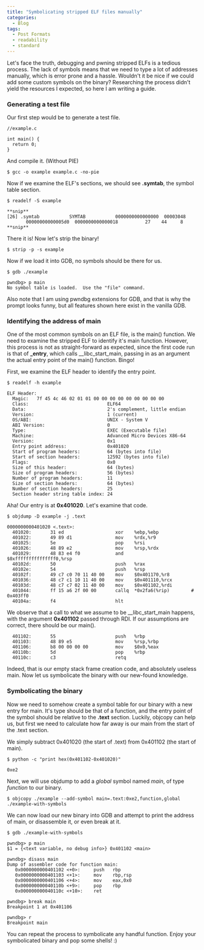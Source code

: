 ```yaml
---
title: "Symbolicating stripped ELF files manually"
categories:
  - Blog
tags:
  - Post Formats
  - readability
  - standard
---
```


Let's face the truth, debugging and pwning stripped ELFs is a tedious process. The lack of symbols means that we need to type a lot of addresses manually, which is error prone and a hassle. Wouldn't it be nice if we could add some custom symbols on the binary? Researching the process didn't yield the resources I expected, so here I am writing a guide.

### Generating a test file

Our first step would be to generate a test file.

```
//example.c

int main() {
  return 0;
}
```

And compile it. (Without PIE)

```
$ gcc -o example example.c -no-pie
```

Now if we examine the ELF's sections, we should see **.symtab**, the symbol table section.

```
$ readelf -S example

**snip**
[26] .symtab           SYMTAB           0000000000000000  00003048
       00000000000005d0  0000000000000018          27    44     8
**snip**
```

There it is! Now let's strip the binary!

```
$ strip -p -s example
```

Now if we load it into GDB, no symbols should be there for us.

```
$ gdb ./example

pwndbg> p main
No symbol table is loaded.  Use the "file" command.
```
Also note that I am using pwndbg extensions for GDB, and that is why the prompt looks funny, but all features shown here exist in the vanilla GDB.

### Identifying the address of main

One of the most common symbols on an ELF file, is the main() function. We need to examine the stripped ELF to identify it's main function. However, this process is not as straight-forward as expected, since the first code run is that of **_entry**, which calls __libc_start_main, passing in as an argument the actual entry point of the main() function. Bingo!

First, we examine the ELF header to identify the entry point.

```
$ readelf -h example

ELF Header:
  Magic:   7f 45 4c 46 02 01 01 00 00 00 00 00 00 00 00 00 
  Class:                             ELF64
  Data:                              2's complement, little endian
  Version:                           1 (current)
  OS/ABI:                            UNIX - System V
  ABI Version:                       0
  Type:                              EXEC (Executable file)
  Machine:                           Advanced Micro Devices X86-64
  Version:                           0x1
  Entry point address:               0x401020
  Start of program headers:          64 (bytes into file)
  Start of section headers:          12592 (bytes into file)
  Flags:                             0x0
  Size of this header:               64 (bytes)
  Size of program headers:           56 (bytes)
  Number of program headers:         11
  Size of section headers:           64 (bytes)
  Number of section headers:         25
  Section header string table index: 24
```

Aha! Our entry is at **0x401020**. Let's examine that code.

```  
$ objdump -D example -j .text

0000000000401020 <.text>:                                                                      
  401020:       31 ed                   xor    %ebp,%ebp
  401022:       49 89 d1                mov    %rdx,%r9                                        
  401025:       5e                      pop    %rsi                     
  401026:       48 89 e2                mov    %rsp,%rdx                                       
  401029:       48 83 e4 f0             and    $0xfffffffffffffff0,%rsp
  40102d:       50                      push   %rax                               
  40102e:       54                      push   %rsp     
  40102f:       49 c7 c0 70 11 40 00    mov    $0x401170,%r8
  401036:       48 c7 c1 10 11 40 00    mov    $0x401110,%rcx
  40103d:       48 c7 c7 02 11 40 00    mov    $0x401102,%rdi
  401044:       ff 15 a6 2f 00 00       callq  *0x2fa6(%rip)        # 0x403ff0    
  40104a:       f4                      hlt

```

We observe that a call to what we assume to be __libc_start_main happens, with the argument **0x401102** passed through RDI. If our assumptions are correct, there should be our main(). 

```
  401102:       55                      push   %rbp                                                                                                                                            
  401103:       48 89 e5                mov    %rsp,%rbp         
  401106:       b8 00 00 00 00          mov    $0x0,%eax            
  40110b:       5d                      pop    %rbp              
  40110c:       c3                      retq           
```

Indeed, that is our empty stack frame creation code, and absolutely useless main. Now let us symbolicate the binary with our new-found knowledge.

### Symbolicating the binary

Now we need to somehow create a symbol table for our binary with a new entry for main. It's type should be that of a function, and the entry point of the symbol should be relative to the **.text** section. Luckily, objcopy can help us, but first we need to calculate how far away is our main from the start of the .text section.

We simply subtract 0x401020 (the start of .text) from 0x401102 (the start of main).

```
$ python -c "print hex(0x401102-0x401020)"

0xe2
```

Next, we will use objdump to add a *global* symbol named *main*, of type *function* to our binary.

```
$ objcopy ./example --add-symbol main=.text:0xe2,function,global ./example-with-symbols
```

We can now load our new binary into GDB and attempt to print the address of main, or disassemble it, or even break at it.

```
$ gdb ./example-with-symbols

pwndbg> p main
$1 = {<text variable, no debug info>} 0x401102 <main>

pwndbg> disass main
Dump of assembler code for function main:
   0x0000000000401102 <+0>:     push   rbp
   0x0000000000401103 <+1>:     mov    rbp,rsp
   0x0000000000401106 <+4>:     mov    eax,0x0
   0x000000000040110b <+9>:     pop    rbp
   0x000000000040110c <+10>:    ret  
   
pwndbg> break main
Breakpoint 1 at 0x401106

pwndbg> r
Breakpoint main    
```

You can repeat the process to symbolicate any handful function. Enjoy your symbolicated binary and pop some shells! :)